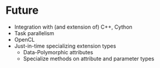 # Future

* Integration with (and extension of) C++, Cython
* Task parallelism
* OpenCL
* Just-in-time specializing extension types
    * Data-Polymorphic attributes
    * Specialize methods on attribute and parameter types

